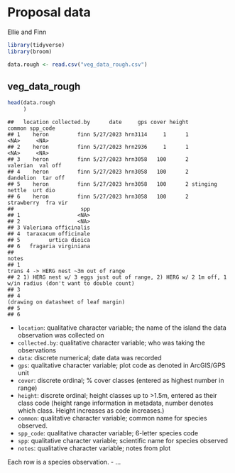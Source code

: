 Proposal data
================
Ellie and Finn

``` r
library(tidyverse)
library(broom)
```

``` r
data.rough <- read.csv("veg_data_rough.csv")
```

## veg_data_rough

``` r
head(data.rough
     )
```

    ##   location collected.by      date     gps cover height          common spp_code
    ## 1    heron         finn 5/27/2023 hrn3114     1      1            <NA>     <NA>
    ## 2    heron         finn 5/27/2023 hrn2936     1      1            <NA>     <NA>
    ## 3    heron         finn 5/27/2023 hrn3058   100      2        valerian  val off
    ## 4    heron         finn 5/27/2023 hrn3058   100      2       dandelion  tar off
    ## 5    heron         finn 5/27/2023 hrn3058   100      2 stinging nettle  urt dio
    ## 6    heron         finn 5/27/2023 hrn3058   100      2      strawberry  fra vir
    ##                     spp
    ## 1                  <NA>
    ## 2                  <NA>
    ## 3 Valeriana officinalis
    ## 4  taraxacum officinale
    ## 5         urtica dioica
    ## 6   fragaria virginiana
    ##                                                                                                       notes
    ## 1                                                                     trans 4 -> HERG nest ~3m out of range
    ## 2 1) HERG nest w/ 3 eggs just out of range, 2) HERG w/ 2 1m off, 1 w/in radius (don't want to double count)
    ## 3                                                                                                          
    ## 4                                                                     (drawing on datasheet of leaf margin)
    ## 5                                                                                                          
    ## 6

- `location`: qualitative character variable; the name of the island the
  data observation was collected on
- `collected.by`: qualitative character variable; who was taking the
  observations
- `data`: discrete numerical; date data was recorded
- `gps`: qualitative character variable; plot code as denoted in
  ArcGIS/GPS unit
- `cover`: discrete ordinal; % cover classes (entered as highest number
  in range)
- `height`: discrete ordinal; height classes up to \>1.5m, entered as
  their class code (height range information in metadata, number denotes
  which class. Height increases as code increases.)
- `common`: qualitative character variable; common name for species
  observed.
- `spp_code`: qualitative character variable; 6-letter species code
- `spp`: qualitative character variable; scientific name for species
  observed
- `notes`: qualitative character variable; notes from plot

Each row is a species observation. - …
